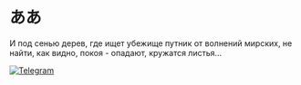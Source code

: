 # ああ

И под сенью дерев,
где ищет убежище путник
от волнений мирских,
не найти, как видно, покоя -
опадают, кружатся листья...


[![Telegram](https://img.shields.io/badge/Telegram-2CA5E0?style=for-the-badge&logo=telegram&logoColor=white)](https://t.me/@ak1naba)  

